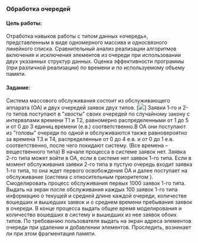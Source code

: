 ### Обработка очередей
#### Цель работы:
Отработка навыков работы с типом данных «очередь»,
представленным в виде одномерного массива и односвязного линейного
списка. Сравнительный анализ реализации алгоритмов включения и
исключения элементов из очереди при использовании двух указанных
структур данных. Оценка эффективности программы (при различной
реализации) по времени и по используемому объему памяти.

#### Задание:
Система массового обслуживания состоит из обслуживающего аппарата
(ОА) и двух очередей заявок двух типов.
[<img src="https://github.com/KattyOG/University/blob/master/Types%20and%20data%20structures/Queue%20Processing/GqpUm2z4dz0.jpg">]
Заявки 1-го и 2-го типов поступают в "хвосты" своих очередей по
случайному закону с интервалами времени Т1 и Т2, равномерно
распределенными от 1 до 5 и от 0 до 3 единиц времени (е.в.) соответственно.В ОА они поступают из "головы" очереди по одной и обслуживаются также
равновероятно за времена Т3 и Т4, распределенные от 0 до 4 е.в. и от 0 до 1
е.в. соответственно, после чего покидают систему. (Все времена –
вещественного типа) В начале процесса в системе заявок нет.
Заявка 2-го типа может войти в ОА, если в системе нет заявок 1-го типа.
Если в момент обслуживания заявки 2-го типа в пустую очередь входит заявка
1-го типа, то она ждет первого освобождения ОА и далее поступает на
обслуживание (система с относительным приоритетом ).
Смоделировать процесс обслуживания первых 1000 заявок 1-го типа.
Выдать на экран после обслуживания каждых 100 заявок 1-го типа
информацию о текущей и средней длине каждой очереди, количестве
вошедших и вышедших заявок и о среднем времени пребывания заявок в
очереди. В конце процесса выдать общее время моделирования и количество
вошедших в систему и вышедших из нее заявок обоих типов. По требованию
пользователя выдать на экран адреса элементов очереди при удалении и
добавлении элементов. Проследить, возникает ли при этом фрагментация
памяти.
